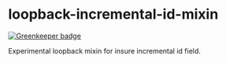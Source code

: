 
# loopback-incremental-id-mixin

[![Greenkeeper badge](https://badges.greenkeeper.io/LoicMahieu/loopback-incremental-id-mixin.svg)](https://greenkeeper.io/)

Experimental loopback mixin for insure incremental id field.

